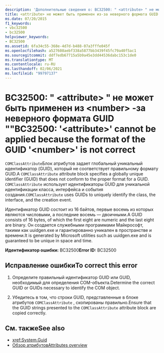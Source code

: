 ```yaml
---
description: 'Дополнительные сведения о: BC32500: " <attribute> " не могут быть применены, поскольку неверно формат GUID " <number> "'
title: <attribute> не может быть применен из-за неверного формата GUID <number>
ms.date: 07/20/2015
f1_keywords:
- vbc32500
- bc32500
helpviewer_keywords:
- BC32500
ms.assetid: 6fa34c55-368e-4d7d-b488-07a3fffe045f
ms.openlocfilehash: a527608aebf338a5877bb3439f45fc79a40f5ac1
ms.sourcegitcommit: ddf7edb67715a5b9a45e3dd44536dabc153c1de0
ms.translationtype: MT
ms.contentlocale: ru-RU
ms.lasthandoff: 02/06/2021
ms.locfileid: "99797137"
---
```

# <a name="bc32500-attribute-cannot-be-applied-because-the-format-of-the-guid-number-is-not-correct"></a><span data-ttu-id="cd9c5-103">BC32500: " \<attribute> " не может быть применен из \<number> -за неверного формата GUID ""</span><span class="sxs-lookup"><span data-stu-id="cd9c5-103">BC32500: '\<attribute>' cannot be applied because the format of the GUID '\<number>' is not correct</span></span>

<span data-ttu-id="cd9c5-104">`COMClassAttribute`Блок атрибутов задает глобальный уникальный идентификатор (GUID), который не соответствует правильному формату GUID.</span><span class="sxs-lookup"><span data-stu-id="cd9c5-104">A `COMClassAttribute` attribute block specifies a globally unique identifier (GUID) that does not conform to the proper format for a GUID.</span></span> <span data-ttu-id="cd9c5-105">`COMClassAttribute` использует идентификаторы GUID для уникальной идентификации класса, интерфейса и события создания.</span><span class="sxs-lookup"><span data-stu-id="cd9c5-105">`COMClassAttribute` uses GUIDs to uniquely identify the class, the interface, and the creation event.</span></span>

 <span data-ttu-id="cd9c5-106">Идентификатор GUID состоит из 16 байтов, первые восемь из которых являются числовыми, а последние восемь — двоичными.</span><span class="sxs-lookup"><span data-stu-id="cd9c5-106">A GUID consists of 16 bytes, of which the first eight are numeric and the last eight are binary.</span></span> <span data-ttu-id="cd9c5-107">Он создается служебными программами Майкрософт, такими как uuidgen.exe и гарантированно уникален в пространстве и времени.</span><span class="sxs-lookup"><span data-stu-id="cd9c5-107">It is generated by Microsoft utilities such as uuidgen.exe and is guaranteed to be unique in space and time.</span></span>

 <span data-ttu-id="cd9c5-108">**Идентификатор ошибки:** BC32500</span><span class="sxs-lookup"><span data-stu-id="cd9c5-108">**Error ID:** BC32500</span></span>

## <a name="to-correct-this-error"></a><span data-ttu-id="cd9c5-109">Исправление ошибки</span><span class="sxs-lookup"><span data-stu-id="cd9c5-109">To correct this error</span></span>

1. <span data-ttu-id="cd9c5-110">Определите правильный идентификатор GUID или GUID, необходимый для определения COM-объекта.</span><span class="sxs-lookup"><span data-stu-id="cd9c5-110">Determine the correct GUID or GUIDs necessary to identify the COM object.</span></span>

2. <span data-ttu-id="cd9c5-111">Убедитесь в том, что строки GUID, представленные в блоке атрибутов `COMClassAttribute` , скопированы правильно.</span><span class="sxs-lookup"><span data-stu-id="cd9c5-111">Ensure that the GUID strings presented to the `COMClassAttribute` attribute block are copied correctly.</span></span>

## <a name="see-also"></a><span data-ttu-id="cd9c5-112">См. также</span><span class="sxs-lookup"><span data-stu-id="cd9c5-112">See also</span></span>

- <xref:System.Guid>
- [<span data-ttu-id="cd9c5-113">Обзор атрибутов</span><span class="sxs-lookup"><span data-stu-id="cd9c5-113">Attributes overview</span></span>](../../programming-guide/concepts/attributes/index.md)
